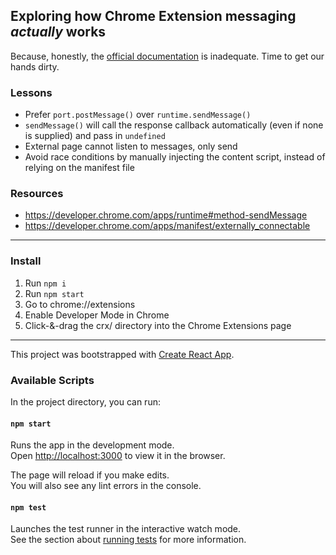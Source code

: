 ## Exploring how Chrome Extension messaging *actually* works

Because, honestly, the [official documentation](https://developer.chrome.com/extensions/messaging) is inadequate. Time to get our hands dirty.

### Lessons
- Prefer `port.postMessage()` over `runtime.sendMessage()`
- `sendMessage()` will call the response callback automatically (even if none is supplied) and pass in `undefined`
- External page cannot listen to messages, only send
- Avoid race conditions by manually injecting the content script, instead of relying on the manifest file

### Resources
- https://developer.chrome.com/apps/runtime#method-sendMessage
- https://developer.chrome.com/apps/manifest/externally_connectable

-----

### Install

1. Run `npm i`
2. Run `npm start`
3. Go to chrome://extensions
4. Enable Developer Mode in Chrome
5. Click-&-drag the crx/ directory into the Chrome Extensions page

-----

This project was bootstrapped with [Create React App](https://github.com/facebook/create-react-app).

### Available Scripts

In the project directory, you can run:

#### `npm start`

Runs the app in the development mode.<br>
Open [http://localhost:3000](http://localhost:3000) to view it in the browser.

The page will reload if you make edits.<br>
You will also see any lint errors in the console.

#### `npm test`

Launches the test runner in the interactive watch mode.<br>
See the section about [running tests](https://facebook.github.io/create-react-app/docs/running-tests) for more information.
